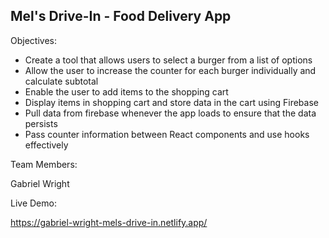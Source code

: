 ## Mel's Drive-In - Food Delivery App

Objectives:
- Create a tool that allows users to select a burger from a list of options
- Allow the user to increase the counter for each burger individually and calculate subtotal
- Enable the user to add items to the shopping cart
- Display items in shopping cart and store data in the cart using Firebase
- Pull data from firebase whenever the app loads to ensure that the data persists
- Pass counter information between React components and use hooks effectively

Team Members:

Gabriel Wright

Live Demo:

https://gabriel-wright-mels-drive-in.netlify.app/
